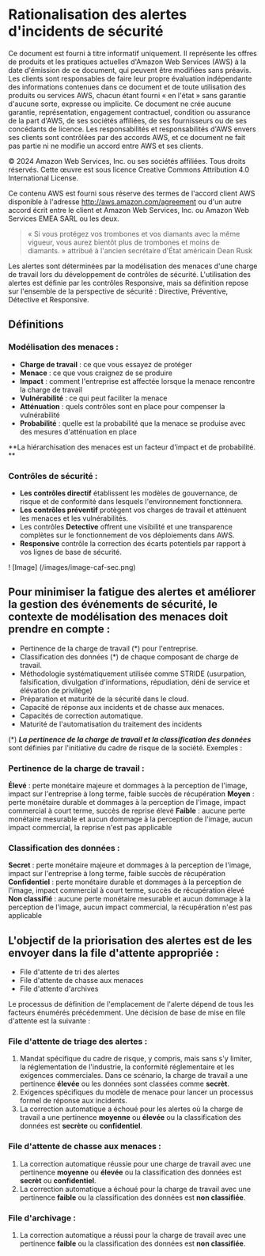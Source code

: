 # Rationalisation des alertes d'incidents de sécurité
Ce document est fourni à titre informatif uniquement. Il représente les offres de produits et les pratiques actuelles d'Amazon Web Services (AWS) à la date d'émission de ce document, qui peuvent être modifiées sans préavis. Les clients sont responsables de faire leur propre évaluation indépendante des informations contenues dans ce document et de toute utilisation des produits ou services AWS, chacun étant fourni « en l'état » sans garantie d'aucune sorte, expresse ou implicite. Ce document ne crée aucune garantie, représentation, engagement contractuel, condition ou assurance de la part d'AWS, de ses sociétés affiliées, de ses fournisseurs ou de ses concédants de licence. Les responsabilités et responsabilités d'AWS envers ses clients sont contrôlées par des accords AWS, et ce document ne fait pas partie ni ne modifie un accord entre AWS et ses clients.

© 2024 Amazon Web Services, Inc. ou ses sociétés affiliées. Tous droits réservés. Cette œuvre est sous licence Creative Commons Attribution 4.0 International License.

Ce contenu AWS est fourni sous réserve des termes de l'accord client AWS disponible à l'adresse http://aws.amazon.com/agreement ou d'un autre accord écrit entre le client et Amazon Web Services, Inc. ou Amazon Web Services EMEA SARL ou les deux.

> « Si vous protégez vos trombones et vos diamants avec la même vigueur, vous aurez bientôt plus de trombones et moins de diamants. » attribué à l'ancien secrétaire d'État américain Dean Rusk

Les alertes sont déterminées par la modélisation des menaces d'une charge de travail lors du développement de contrôles de sécurité. L'utilisation des alertes est définie par les contrôles Responsive, mais sa définition repose sur l'ensemble de la perspective de sécurité : Directive, Préventive, Détective et Responsive.

## Définitions

### Modélisation des menaces :

* **Charge de travail** : ce que vous essayez de protéger
* **Menace** : ce que vous craignez de se produire
* **Impact** : comment l'entreprise est affectée lorsque la menace rencontre la charge de travail
* **Vulnérabilité** : ce qui peut faciliter la menace
* **Atténuation** : quels contrôles sont en place pour compenser la vulnérabilité
* **Probabilité** : quelle est la probabilité que la menace se produise avec des mesures d'atténuation en place

**La hiérarchisation des menaces est un facteur d'impact et de probabilité. **

### Contrôles de sécurité :

* **Les contrôles directif** établissent les modèles de gouvernance, de risque et de conformité dans lesquels l'environnement fonctionnera.
* **Les contrôles préventif** protègent vos charges de travail et atténuent les menaces et les vulnérabilités.
* Les contrôles **Detective** offrent une visibilité et une transparence complètes sur le fonctionnement de vos déploiements dans AWS.
* **Responsive** contrôle la correction des écarts potentiels par rapport à vos lignes de base de sécurité.


! [Image] (/images/image-caf-sec.png)

## Pour minimiser la fatigue des alertes et améliorer la gestion des événements de sécurité, le contexte de modélisation des menaces doit prendre en compte :

* Pertinence de la charge de travail (*) pour l'entreprise.
* Classification des données (*) de chaque composant de charge de travail.
* Méthodologie systématiquement utilisée comme STRIDE (usurpation, falsification, divulgation d'informations, répudiation, déni de service et élévation de privilège)
* Préparation et maturité de la sécurité dans le cloud.
* Capacité de réponse aux incidents et de chasse aux menaces.
* Capacités de correction automatique.
* Maturité de l'automatisation du traitement des incidents


(*) ***La pertinence de la charge de travail et la classification des données*** sont définies par l'initiative du cadre de risque de la société. Exemples :

### Pertinence de la charge de travail :

**Élevé** : perte monétaire majeure et dommages à la perception de l'image, impact sur l'entreprise à long terme, faible succès de récupération
**Moyen** : perte monétaire durable et dommages à la perception de l'image, impact commercial à court terme, succès de reprise élevé
**Faible** : aucune perte monétaire mesurable et aucun dommage à la perception de l'image, aucun impact commercial, la reprise n'est pas applicable

### Classification des données :

**Secret** : perte monétaire majeure et dommages à la perception de l'image, impact sur l'entreprise à long terme, faible succès de récupération
**Confidentiel** : perte monétaire durable et dommages à la perception de l'image, impact commercial à court terme, succès de récupération élevé
**Non classifié** : aucune perte monétaire mesurable et aucun dommage à la perception de l'image, aucun impact commercial, la récupération n'est pas applicable


## L'objectif de la priorisation des alertes est de les envoyer dans la file d'attente appropriée :

* File d'attente de tri des alertes
* File d'attente de chasse aux menaces
* File d'attente d'archives


Le processus de définition de l'emplacement de l'alerte dépend de tous les facteurs énumérés précédemment. Une décision de base de mise en file d'attente est la suivante :

### File d'attente de triage des alertes :

1. Mandat spécifique du cadre de risque, y compris, mais sans s'y limiter, la réglementation de l'industrie, la conformité réglementaire et les exigences commerciales. Dans ce scénario, la charge de travail a une pertinence **élevée** ou les données sont classées comme **secrèt**.
2. Exigences spécifiques du modèle de menace pour lancer un processus formel de réponse aux incidents.
3. La correction automatique a échoué pour les alertes où la charge de travail a une pertinence **moyenne** ou **élevée** ou la classification des données est **secrète** ou **confidentiel**.

### **File d'attente de chasse aux menaces** :

1. La correction automatique réussie pour une charge de travail avec une pertinence **moyenne** ou **élevée** ou la classification des données est **secrèt** ou **confidentiel**.
2. La correction automatique a échoué pour la charge de travail avec une pertinence **faible** ou la classification des données est **non classifiée**.

### File d'archivage :

1. La correction automatique a réussi pour la charge de travail avec une pertinence **faible** ou la classification des données est **non classifiée**.
